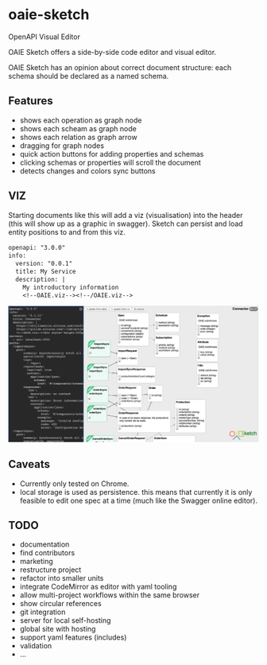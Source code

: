 # oaie-sketch
OpenAPI Visual Editor

OAIE Sketch offers a side-by-side code editor and visual editor.

OAIE Sketch has an opinion about correct document structure: each schema should be declared as a named schema.

## Features
- shows each operation as graph node
- shows each scheam as graph node
- shows each relation as graph arrow
- dragging for graph nodes
- quick action buttons for adding properties and schemas
- clicking schemas or properties will scroll the document
- detects changes and colors sync buttons

## VIZ
Starting documents like this will add a viz (visualisation) into the header (this will show up as a graphic in swagger). Sketch can persist and load entity positions to and from this viz.

    openapi: "3.0.0"
    info:
      version: "0.0.1"
      title: My Service
      description: |
        My introductory information
        <!--OAIE.viz--><!--/OAIE.viz-->

![oaie-sketch.png](oaie-sketch.png)

## Caveats
- Currently only tested on Chrome.
- local storage is used as persistence. this means that currently it is only feasible to edit one spec at a time (much like the Swagger online editor).

## TODO
- documentation
- find contributors
- marketing
- restructure project
- refactor into smaller units
- integrate CodeMirror as editor with yaml tooling
- allow multi-project workflows within the same browser
- show circular references
- git integration
- server for local self-hosting
- global site with hosting
- support yaml features (includes)
- validation
- ...
